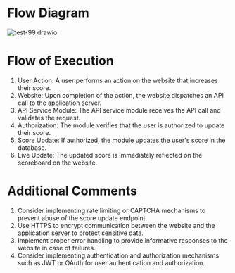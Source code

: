 # Flow Diagram #
![test-99 drawio](https://github.com/phucho123/node-test/assets/80267079/ebc848a6-6b09-4a4b-8e4c-f70e3ec61ee8)

# Flow of Execution #
1. User Action: A user performs an action on the website that increases their score.
2. Website: Upon completion of the action, the website dispatches an API call to the application server.
3. API Service Module: The API service module receives the API call and validates the request.
4. Authorization: The module verifies that the user is authorized to update their score.
5. Score Update: If authorized, the module updates the user's score in the database.
6. Live Update: The updated score is immediately reflected on the scoreboard on the website.

# Additional Comments #
1. Consider implementing rate limiting or CAPTCHA mechanisms to prevent abuse of the score update endpoint.
2. Use HTTPS to encrypt communication between the website and the application server to protect sensitive data.
3. Implement proper error handling to provide informative responses to the website in case of failures.
4. Consider implementing authentication and authorization mechanisms such as JWT or OAuth for user authentication and authorization.
